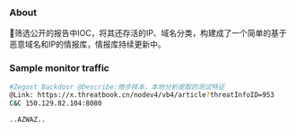 ### About

​:blue_heart:​筛选公开的报告中IOC，将其​还存活的IP、域名分类，构建成了一个简单的基于恶意域名和IP的情报库，情报库持续更新中。

### Sample  monitor traffic


```bash
#Zegost Backdoor @Describe:微步样本，本地分析提取的测试特征
@Link: https://x.threatbook.cn/nodev4/vb4/article?threatInfoID=953
C&C 150.129.82.104:8080

..AZWAZ..


```
